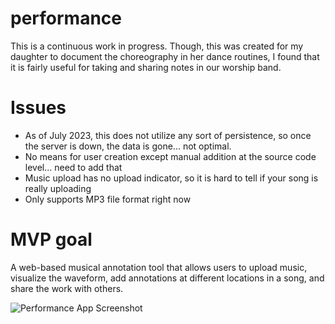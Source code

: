 # performance
This is a continuous work in progress. Though, this was created for my daughter to document the choreography in her
dance routines, I found that it is fairly useful for taking and sharing notes in our worship band.

# Issues
* As of July 2023, this does not utilize any sort of persistence, so once the server is down, the data is gone... not optimal.
* No means for user creation except manual addition at the source code level... need to add that
* Music upload has no upload indicator, so it is hard to tell if your song is really uploading
* Only supports MP3 file format right now

# MVP goal
A web-based musical annotation tool that allows users to upload music, visualize the waveform, add annotations at different locations in a song, and share the work with others.

![Performance App Screenshot](https://github.com/enigmastrat/performance/blob/main/PerformanceScreenshot.jpg?raw=true)